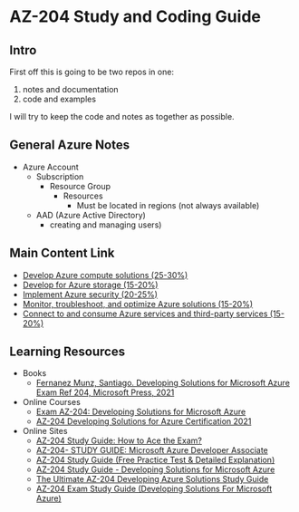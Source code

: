 # AZ-204 Study and Coding Guide

## Intro

First off this is going to be two repos in one:

1. notes and documentation
1. code and examples

I will try to keep the code and notes as together as possible.

## General Azure Notes

* Azure Account
  * Subscription
    * Resource Group
      * Resources
        * Must be located in regions (not always available)
  * AAD (Azure Active Directory)
    * creating and managing users)

## Main Content Link

* [Develop Azure compute solutions (25-30%)](./Develop-Azure-Compute-Solutions.md)
* [Develop for Azure storage (15-20%)](./Develop-For-Azure-Storage.md)
* [Implement Azure security (20-25%)](./Implement-Azure-Security.md)
* [Monitor, troubleshoot, and optimize Azure solutions (15-20%)](./Monitor-Troubleshoot-And-Optimize-Azure-Solutions.md)
* [Connect to and consume Azure services and third-party services (15-20%)](./Connect-to-and-Consume-Azure-Services-and-Third-arty-Services.md)

## Learning Resources

* Books
  * [Fernanez Munz, Santiago. Developing Solutions for Microsoft Azure Exam Ref 204, Microsoft Press, 2021](https://www.amazon.ca/Az-204-Developing-Solutions-Microsoft-Practice/dp/0137252455)
* Online Courses
  * [Exam AZ-204: Developing Solutions for Microsoft Azure](https://docs.microsoft.com/en-us/learn/certifications/exams/az-204#two-ways-to-prepare)
  * [AZ-204 Developing Solutions for Azure Certification 2021](https://www.udemy.com/course/exam-microsoft-azure-dev/)
* Online Sites
  * [AZ-204 Study Guide: How to Ace the Exam?](https://www.isecprep.com/2020/11/10/az-204-study-guide-how-to-ace-the-exam/)
  * [AZ-204- STUDY GUIDE: Microsoft Azure Developer Associate](https://preparationlabs.com/2020/12/22/az-204-study-guide-microsoft-azure-developer-associate/)
  * [AZ-204 Study Guide (Free Practice Test & Detailed Explanation)](https://learncloud.info/az-204-study-guide-free-practice-test-detailed-explanation/)
  * [AZ-204 Study Guide - Developing Solutions for Microsoft Azure](https://www.bhuvaneswaran.com/az-204-study-guide-developing-solutions-for-microsoft-azure/)
  * [The Ultimate AZ-204 Developing Azure Solutions Study Guide](https://www.skylinesacademy.com/az204-ultimate-study-guide)
  * [AZ-204 Exam Study Guide (Developing Solutions For Microsoft Azure)](https://www.shanebart.com/az-204-exam-study-guide/)
